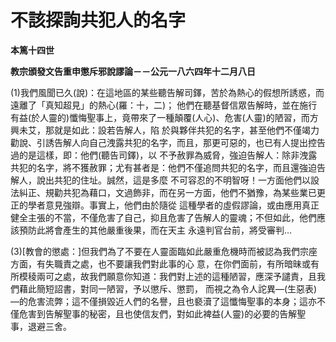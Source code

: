 # 不該探詢共犯人的名字


**本篤十四世**

**教宗頒發文告重申懲斥邪說謬論－－公元一八六四年十二月八日**





(1)我們風聞已久(說)：在這地區的某些聽告解司鐸，苦於為熱心的假想所誘惑，而遠離了「真知超見」的熱心(羅：十，二)；
他們在聽基督信眾告解時，並在施行有益(於人靈的)懺悔聖事上，竟帶來了一種顛覆(人心)、危害(人靈)的陋習，而方興未艾，那就是如此：設若告解人，陷
於與夥伴共犯的名字，甚至他們不僅竭力勸說、引誘告解人向自己洩露共犯的名字，而且，那更可惡的，也已有人提出控告過的是這樣，即：他們(聽告司鐸)，以
不予赦罪為威脅，強迫告解人：除非洩露共犯的名字，將不獲赦罪；尤有甚者是：他們不僅追問共犯的名字，而且還強迫告解人，說出共犯的住址。誠然，這是多麼
不可容忍的不明智呀！一方面他們以設法糾正、規勸共犯為藉口，文過飾非，而在另一方面，他們不猶豫，為某些業已更正的學者意見強辯。事實上，他們由於隨從
這種學者的虛假謬論，或由應用真正健全主張的不當，不僅危害了自己，抑且危害了告解人的靈魂；不但如此，他們應該預防此將會產生的其他嚴重後果，而在天主
永遠判官台前，將受審判…

(3)[教會的懲處：]但我們為了不要在人靈面臨如此嚴重危機時而被認為我們宗座方面，有失職責之處，也不要讓我們對此事的心
意，在你們面前，有所暗昧或有所模稜兩可之處，故我們願意你知道：我們對上述的這種陋習，應深予譴責，且我們藉此簡短詔書，對同一陋習，予以懲斥、懲罰，
而視之為令人詑異—(生惡表) 
—的危害流弊；這不僅損毀近人們的名譽，且也褻瀆了這懺悔聖事的本身；這亦不僅危害到告解聖事的秘密，且也使信友們，對如此裨益(人靈)的必要的告解聖
事，退避三舍。

